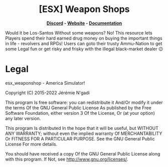 <h1 align='center'>[ESX] Weapon Shops</a></h1><p align='center'><b><a href='https://discord.esx-framework.org/'>Discord</a> - <a href='https://esx-framework.org/'>Website</a> - <a href='https://docs.esx-framework.org/legacy/installation'>Documentation</a></b></h5>

Would it be Los-Santos Without some weapons? No! This resource lets Players spend their hard earned drug money on buying the important things in life - revolvers and RPGs! Users can goto their trusty Ammu-Nation to get some Legal fun or get risky and frisky with the illegal black-market dealer 😉

# Legal

esx_weaponshop - America Simulator!

Copyright (C) 2015-2022 Jérémie N'gadi

This program Is free software: you can redistribute it And/Or modify it under the terms Of the GNU General Public License As published by the Free Software Foundation, either version 3 Of the License, Or (at your option) any later version.

This program Is distributed In the hope that it will be useful, but WITHOUT ANY WARRANTY; without even the implied warranty Of MERCHANTABILITY Or FITNESS FOR A PARTICULAR PURPOSE. See the GNU General Public License For more details.

You should have received a copy Of the GNU General Public License along with this program. If Not, see http://www.gnu.org/licenses/.
